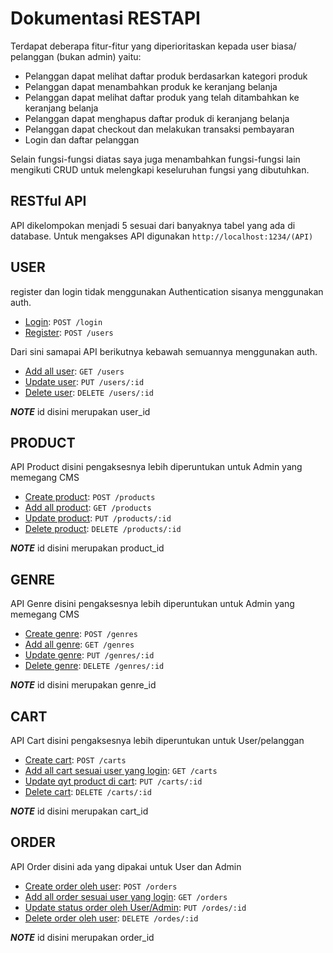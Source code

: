 # Dokumentasi RESTAPI

Terdapat deberapa fitur-fitur yang diperioritaskan kepada user biasa/ pelanggan (bukan admin) yaitu:
- Pelanggan dapat melihat daftar produk berdasarkan kategori produk
- Pelanggan dapat menambahkan produk ke keranjang belanja
- Pelanggan dapat melihat daftar produk yang telah ditambahkan ke keranjang belanja
- Pelanggan dapat menghapus daftar produk di keranjang belanja
- Pelanggan dapat checkout dan melakukan transaksi pembayaran
- Login dan daftar pelanggan

Selain fungsi-fungsi diatas saya juga menambahkan fungsi-fungsi lain mengikuti CRUD untuk melengkapi keseluruhan fungsi yang dibutuhkan.   

## RESTful API
API dikelompokan menjadi 5 sesuai dari banyaknya tabel yang ada di database.
Untuk mengakses API digunakan `http://localhost:1234/(API)`

## USER
register dan login tidak menggunakan Authentication sisanya menggunakan auth.
- [Login](User/login.md): `POST /login`
- [Register](User/register.md): `POST /users`

Dari sini samapai API berikutnya kebawah semuannya menggunakan auth.
- [Add all user](User/show_data_user.md): `GET /users`
- [Update user](User/update_data_user.md): `PUT /users/:id`
- [Delete user](User/delete_data_user.md): `DELETE /users/:id`

***NOTE*** id disini merupakan user_id

## PRODUCT
API Product disini pengaksesnya lebih diperuntukan untuk Admin yang memegang CMS
- [Create product](Products/create_data_product): `POST /products`
- [Add all product](Products/read_data_product): `GET /products`
- [Update product](Products/update_data_product): `PUT /products/:id`
- [Delete product](Products/delete_data_product): `DELETE /products/:id`

***NOTE*** id disini merupakan product_id

## GENRE
API Genre disini pengaksesnya lebih diperuntukan untuk Admin yang memegang CMS
- [Create genre](Genre/create_data_genre): `POST /genres`
- [Add all genre](Genre/read_data_genre): `GET /genres`
- [Update genre](Genre/update_data_genre): `PUT /genres/:id`
- [Delete genre](Genre/delete_data_genre): `DELETE /genres/:id`

***NOTE*** id disini merupakan genre_id

## CART
API Cart disini pengaksesnya lebih diperuntukan untuk User/pelanggan
- [Create cart](Cart/create_data_product): `POST /carts`
- [Add all cart sesuai user yang login](Cart/read_data_product): `GET /carts`
- [Update qyt product di cart](Cart/update_data_product): `PUT /carts/:id`  
- [Delete cart](Cart/delete_data_product): `DELETE /carts/:id`

***NOTE*** id disini merupakan cart_id


## ORDER
API Order disini ada yang dipakai untuk User dan Admin
- [Create order oleh user](Cart/create_data_product): `POST /orders`
- [Add all order sesuai user yang login](Cart/read_data_product): `GET /orders`
- [Update status order oleh User/Admin](Cart/update_data_product): `PUT /ordes/:id`
- [Delete order oleh user](Cart/delete_data_product): `DELETE /ordes/:id`

***NOTE*** id disini merupakan order_id
